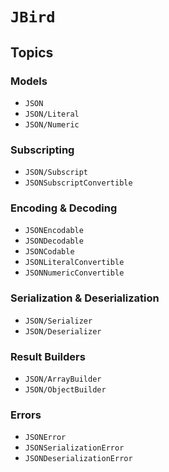 # ``JBird``

## Topics

### Models

- ``JSON``
- ``JSON/Literal``
- ``JSON/Numeric``

### Subscripting

- ``JSON/Subscript``
- ``JSONSubscriptConvertible``

### Encoding & Decoding

- ``JSONEncodable``
- ``JSONDecodable``
- ``JSONCodable``
- ``JSONLiteralConvertible``
- ``JSONNumericConvertible``

### Serialization & Deserialization

- ``JSON/Serializer``
- ``JSON/Deserializer``

### Result Builders

- ``JSON/ArrayBuilder``
- ``JSON/ObjectBuilder``

### Errors

- ``JSONError``
- ``JSONSerializationError``
- ``JSONDeserializationError``
